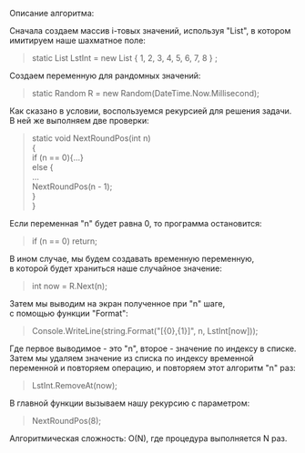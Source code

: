 Описание алгоритма:</br>

Сначала создаем массив i-товых значений, используя "List", в котором имитируем наше шахматное поле:<br/>
>static List<int> LstInt = new List<int> { 1, 2, 3, 4, 5, 6, 7, 8 } ;

Создаем переменную для рандомных значений:<br/>
>static Random R = new Random(DateTime.Now.Millisecond);

Как сказано в условии, воспользуемся рекурсией для решения задачи. В ней же выполняем две проверки:

>static void NextRoundPos(int n)</br>
{</br>
if (n == 0){...}</br>
else {</br>
...</br>
NextRoundPos(n - 1);</br>
}</br>
}</br>

Если переменная "n" будет равна 0, то программа остановится:</br>
>if (n == 0) return;

В ином случае, мы будем создавать временную переменную,</br> 
в которой будет храниться наше случайное значение:</br> 
>int now = R.Next(n);

Затем мы выводим на экран полученное при "n" шаге, </br>
с помощью функции "Format":</br>
>Console.WriteLine(string.Format("[{0},{1}]", n, LstInt[now]));

Где первое выводимое - это "n", второе - значение по индексу в списке. </br>
Затем мы удаляем значение из списка по индексу временной переменной и повторяем операцию, и повторяем этот алгоритм "n" раз:
>LstInt.RemoveAt(now);

В главной функции вызываем нашу рекурсию с параметром:
>NextRoundPos(8);

Алгоритмическая сложность: O(N), где процедура выполняется N раз.
